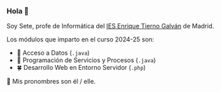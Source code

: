 ### Hola 👋
Soy Sete, profe de Informática del [IES Enrique Tierno Galván](https://github.com/tiernogalvan) de Madrid.

Los módulos que imparto en el curso 2024-25 son:
- 🌵 Acceso a Datos (`.java`)
- 🌴 Programación de Servicios y Procesos (`.java`)
- 🍀 Desarrollo Web en Entorno Servidor (`.php`)

💬 Mis pronombres son él / elle.


<!--
**seteruiz/seteruiz** is a ✨ _special_ ✨ repository because its `README.md` (this file) appears on your GitHub profile.

Here are some ideas to get you started:

- 🔭 I’m currently working on ...
- 🌱 I’m currently learning ...
- 👯 I’m looking to collaborate on ...
- 🤔 I’m looking for help with ...
- 💬 Ask me about ...
- 📫 How to reach me: ...
- 😄 Pronouns: ...
- ⚡ Fun fact: ...
-->
